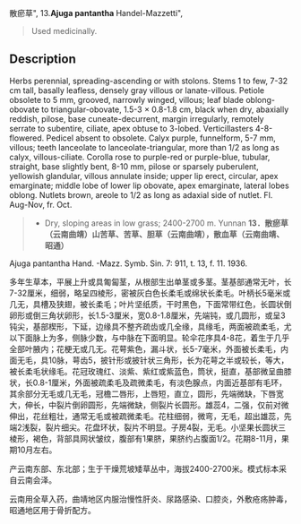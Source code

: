 散瘀草",
13.**Ajuga pantantha** Handel-Mazzetti",

> Used medicinally.

## Description
Herbs perennial, spreading-ascending or with stolons. Stems 1 to few, 7-32 cm tall, basally leafless, densely gray villous or lanate-villous. Petiole obsolete to 5 mm, grooved, narrowly winged, villous; leaf blade oblong-obovate to triangular-obovate, 1.5-3 × 0.8-1.8 cm, black when dry, abaxially reddish, pilose, base cuneate-decurrent, margin irregularly, remotely serrate to subentire, ciliate, apex obtuse to 3-lobed. Verticillasters 4-8-flowered. Pedicel absent to obsolete. Calyx purple, funnelform, 5-7 mm, villous; teeth lanceolate to lanceolate-triangular, more than 1/2 as long as calyx, villous-ciliate. Corolla rose to purple-red or purple-blue, tubular, straight, base slightly bent, 8-10 mm, pilose or sparsely puberulent, yellowish glandular, villous annulate inside; upper lip erect, circular, apex emarginate; middle lobe of lower lip obovate, apex emarginate, lateral lobes oblong. Nutlets brown, areole to 1/2 as long as adaxial side of nutlet. Fl. Aug-Nov, fr. Oct.

> * Dry, sloping areas in low grass; 2400-2700 m. Yunnan
**13．散瘀草（云南曲靖）山苦草、苦草、胆草（云南曲靖），散血草（云南曲靖、昭通）**

Ajuga pantantha Hand. -Mazz. Symb. Sin. 7: 911, t. 13, f. 11. 1936.

多年生草本，平展上升或具匍匐茎，从根部生出单茎或多茎。茎基部通常无叶，长7-32厘米，细弱，略呈四棱形，密被灰白色长柔毛或绵状长柔毛。叶柄长5毫米或几无，具槽及狭翅，被长柔毛；叶片坚纸质，干时黑色，下面常带红色，长圆状倒卵形或倒三角状卵形，长1.5-3厘米，宽0.8-1.8厘米，先端钝，或几圆形，或呈3钝尖，基部楔形，下延，边缘具不整齐疏齿或几全缘，具缘毛，两面被疏柔毛，尤以下面脉上为多，侧脉少数，与中脉在下面明显。轮伞花序具4-8花，着生于几乎全部叶腋内；花梗无或几无。花萼紫色，漏斗状，长5-7毫米，外面被长柔毛，内面无毛，具10脉，萼齿5，披针形或披针状三角形，长为花萼之半或较长，等大，被长柔毛状缘毛。花冠玫瑰红、淡紫、紫红或紫蓝色，筒状，挺直，基部微呈曲膝状，长0.8-1厘米，外面被疏柔毛及疏微柔毛，有淡色腺点，内面近基部有毛环，其余部分无毛或几无毛，冠檐二唇形，上唇短，直立，圆形，先端微缺，下唇宽大，伸长，中裂片倒卵圆形，先端微缺，侧裂片长圆形。雄蕊4，二强，仅前对微伸出，花丝粗壮，通常无毛或被疏微柔毛。花柱细弱，微弯，无毛，超出雄蕊，先端2浅裂，裂片细尖。花盘环状，裂片不明显。子房4裂，无毛。小坚果长圆状三棱形，褐色，背部具网状皱纹，腹部有1果脐，果脐约占腹面1/2。花期8-11月，果期10月左右。

产云南东部、东北部；生于干燥荒坡矮草丛中，海拔2400-2700米。模式标本采自云南会泽。

云南用全草入药，曲靖地区内服治慢性肝炎、尿路感染、口腔炎，外敷疮疡肿毒，昭通地区用于骨折配方。
